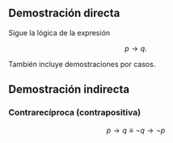 ## Demostración  directa

Sigue la lógica de la expresión

$$
p \to q
.$$

También incluye demostraciones por casos.

## Demostración indirecta

### Contrarecíproca (contrapositiva)

$$
p \to q \equiv \neg q \to \neg p
$$
